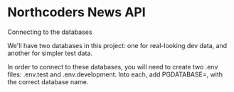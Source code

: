 # Northcoders News API

Connecting to the databases

We'll have two databases in this project: one for real-looking dev data, and another for simpler test data.

In order to connect to these databases, you will need to create two .env files: .env.test and .env.development. Into each, add PGDATABASE=, with the correct database name.
